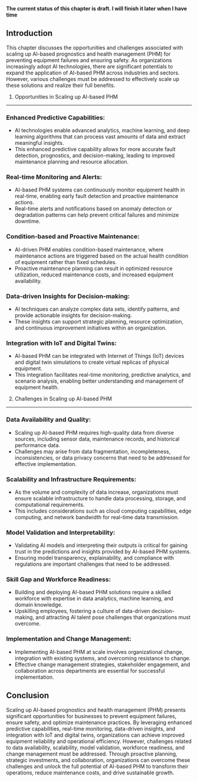 **The current status of this chapter is draft. I will finish it later when I have time**

Introduction
------------

This chapter discusses the opportunities and challenges associated with scaling up AI-based prognostics and health management (PHM) for preventing equipment failures and ensuring safety. As organizations increasingly adopt AI technologies, there are significant potentials to expand the application of AI-based PHM across industries and sectors. However, various challenges must be addressed to effectively scale up these solutions and realize their full benefits.

1. Opportunities in Scaling up AI-based PHM
-------------------------------------------

### Enhanced Predictive Capabilities:

* AI technologies enable advanced analytics, machine learning, and deep learning algorithms that can process vast amounts of data and extract meaningful insights.
* This enhanced predictive capability allows for more accurate fault detection, prognostics, and decision-making, leading to improved maintenance planning and resource allocation.

### Real-time Monitoring and Alerts:

* AI-based PHM systems can continuously monitor equipment health in real-time, enabling early fault detection and proactive maintenance actions.
* Real-time alerts and notifications based on anomaly detection or degradation patterns can help prevent critical failures and minimize downtime.

### Condition-based and Proactive Maintenance:

* AI-driven PHM enables condition-based maintenance, where maintenance actions are triggered based on the actual health condition of equipment rather than fixed schedules.
* Proactive maintenance planning can result in optimized resource utilization, reduced maintenance costs, and increased equipment availability.

### Data-driven Insights for Decision-making:

* AI techniques can analyze complex data sets, identify patterns, and provide actionable insights for decision-making.
* These insights can support strategic planning, resource optimization, and continuous improvement initiatives within an organization.

### Integration with IoT and Digital Twins:

* AI-based PHM can be integrated with Internet of Things (IoT) devices and digital twin simulations to create virtual replicas of physical equipment.
* This integration facilitates real-time monitoring, predictive analytics, and scenario analysis, enabling better understanding and management of equipment health.

2. Challenges in Scaling up AI-based PHM
----------------------------------------

### Data Availability and Quality:

* Scaling up AI-based PHM requires high-quality data from diverse sources, including sensor data, maintenance records, and historical performance data.
* Challenges may arise from data fragmentation, incompleteness, inconsistencies, or data privacy concerns that need to be addressed for effective implementation.

### Scalability and Infrastructure Requirements:

* As the volume and complexity of data increase, organizations must ensure scalable infrastructure to handle data processing, storage, and computational requirements.
* This includes considerations such as cloud computing capabilities, edge computing, and network bandwidth for real-time data transmission.

### Model Validation and Interpretability:

* Validating AI models and interpreting their outputs is critical for gaining trust in the predictions and insights provided by AI-based PHM systems.
* Ensuring model transparency, explainability, and compliance with regulations are important challenges that need to be addressed.

### Skill Gap and Workforce Readiness:

* Building and deploying AI-based PHM solutions require a skilled workforce with expertise in data analytics, machine learning, and domain knowledge.
* Upskilling employees, fostering a culture of data-driven decision-making, and attracting AI talent pose challenges that organizations must overcome.

### Implementation and Change Management:

* Implementing AI-based PHM at scale involves organizational change, integration with existing systems, and overcoming resistance to change.
* Effective change management strategies, stakeholder engagement, and collaboration across departments are essential for successful implementation.

Conclusion
----------

Scaling up AI-based prognostics and health management (PHM) presents significant opportunities for businesses to prevent equipment failures, ensure safety, and optimize maintenance practices. By leveraging enhanced predictive capabilities, real-time monitoring, data-driven insights, and integration with IoT and digital twins, organizations can achieve improved equipment reliability and operational efficiency. However, challenges related to data availability, scalability, model validation, workforce readiness, and change management must be addressed. Through proactive planning, strategic investments, and collaboration, organizations can overcome these challenges and unlock the full potential of AI-based PHM to transform their operations, reduce maintenance costs, and drive sustainable growth.
